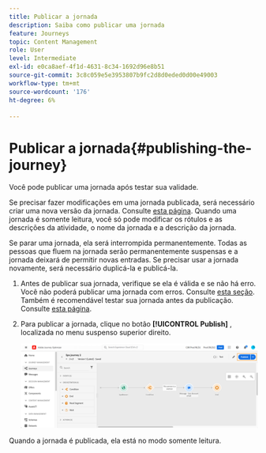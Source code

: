 ```yaml
---
title: Publicar a jornada
description: Saiba como publicar uma jornada
feature: Journeys
topic: Content Management
role: User
level: Intermediate
exl-id: e0ca8aef-4f1d-4631-8c34-1692d96e8b51
source-git-commit: 3c8c059e5e3953807b9fc2d8d0eded0d00e49003
workflow-type: tm+mt
source-wordcount: '176'
ht-degree: 6%

---
```


# Publicar a jornada{#publishing-the-journey}

Você pode publicar uma jornada após testar sua validade.

Se precisar fazer modificações em uma jornada publicada, será necessário criar uma nova versão da jornada. Consulte [esta página](../building-journeys/journey-versions.md). Quando uma jornada é somente leitura, você só pode modificar os rótulos e as descrições da atividade, o nome da jornada e a descrição da jornada.

Se parar uma jornada, ela será interrompida permanentemente. Todas as pessoas que fluem na jornada serão permanentemente suspensas e a jornada deixará de permitir novas entradas. Se precisar usar a jornada novamente, será necessário duplicá-la e publicá-la.

1. Antes de publicar sua jornada, verifique se ela é válida e se não há erro. Você não poderá publicar uma jornada com erros. Consulte [esta seção](../building-journeys/troubleshooting.md#checking-for-errors-before-testing). Também é recomendável testar sua jornada antes da publicação. Consulte [esta página](../building-journeys/testing-the-journey.md).
1. Para publicar a jornada, clique no botão **[!UICONTROL Publish]** , localizada no menu suspenso superior direito.

   ![](../assets/journeyuc1_18.png)

Quando a jornada é publicada, ela está no modo somente leitura.

